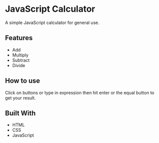 # JavaScript Calculator
A simple JavaScript calculator for general use. 

## Features
* Add
* Multiply
* Subtract
* Divide

## How to use 
Click on buttons or type in expression then hit enter or the equal button to get your result. 

## Built With
* HTML
* CSS
* JavaScript
